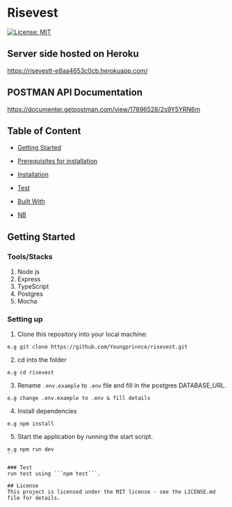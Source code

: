 # Risevest

[![License: MIT](https://img.shields.io/badge/License-MIT-yellow.svg)](https://opensource.org/licenses/MIT)

## Server side hosted on Heroku
https://risevestt-e8aa4653c0cb.herokuapp.com/

## POSTMAN API Documentation
https://documenter.getpostman.com/view/17896528/2s9Y5YRN6m

## Table of Content
 * [Getting Started](#getting-started)

*  [Prerequisites for installation](#prerequisites-for-installation)
 
 * [Installation](#installation)

 * [Test](#test)
 
 * [Built With](#built-with)

 * [NB](#nb)


## Getting Started

### Tools/Stacks
1. Node js
2. Express
3. TypeScript
4. Postgres
5. Mocha

### Setting up
1. Clone this repository into your local machine:
```
e.g git clone https://github.com/Youngprinnce/risevest.git
```

2. cd into the folder
```
e.g cd risevest
```

3. Rename `.env.example` to `.env` file and fill in the postgres DATABASE_URL.
```
e.g change .env.example to .env & fill details
```

4. Install dependencies
```
e.g npm install
```

5. Start the application by running the start script.
```
e.g npm run dev
``

### Test
run test using ```npm test```.

## License
This project is licensed under the MIT license - see the LICENSE.md file for details.
